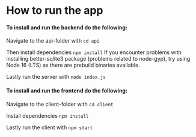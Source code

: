 # How to run the app

#### To install and run the backend do the following:
Navigate to the api-folder with `cd api`

Then install dependencies `npm install`
If you encounter problems with installing better-sqlite3 package (problems related to node-gyp), try using Node 16 (LTS) as there are prebuild binaries available.

Lastly run the server with `node index.js`

#### To install and run the frontend do the following:
Navigate to the client-folder with `cd client`

Install dependencies `npm install`

Lastly run the client with `npm start`
